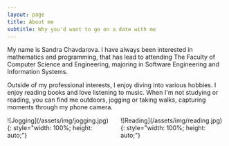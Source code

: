 ```yaml
---
layout: page
title: About me
subtitle: Why you'd want to go on a date with me
---
```


My name is Sandra Chavdarova. I have always been interested in mathematics and programming, that has lead to attending The Faculty of Computer Science and Engineering, majoring in Software Engineering and Information Systems.

Outside of my professional interests, I enjoy diving into various hobbies. I enjoy reading books and love listening to music. When I'm not studying or reading, you can find me outdoors, jogging or taking walks, capturing moments through my phone camera.

<div style="display: flex; justify-content: center;">

  <div style="flex: 1; margin-right: 10px;">
    ![Jogging](/assets/img/jogging.jpg){: style="width: 100%; height: auto;"}
  </div>

  <div style="flex: 1; margin-left: 10px;">
    ![Reading](/assets/img/reading.jpg){: style="width: 100%; height: auto;"}
  </div>

</div>
